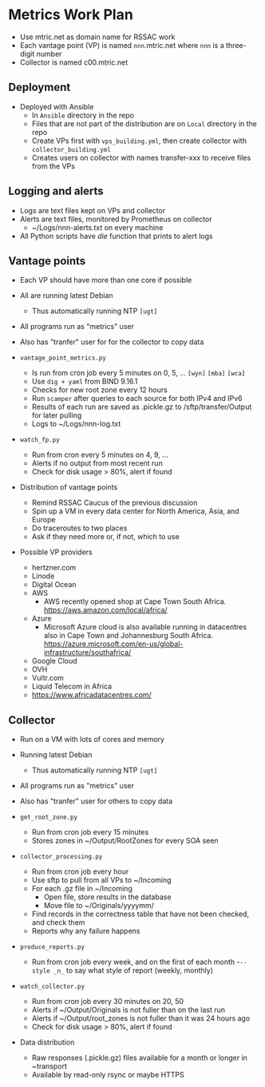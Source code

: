 # Metrics Work Plan

- Use mtric.net as domain name for RSSAC work
- Each vantage point (VP) is named `nnn`.mtric.net where `nnn` is a three-digit number
- Collector is named c00.mtric.net

## Deployment

- Deployed with Ansible
	- In `Ansible` directory in the repo
	- Files that are not part of the distribution are on `Local` directory in the repo
	- Create VPs first with `vps_building.yml`, then create collector with `collector_building.yml`
	- Creates users on collector with names transfer-xxx to receive files from the VPs

## Logging and alerts

- Logs are text files kept on VPs and collector
- Alerts are text files, monitored by Prometheus on collector
	- ~/Logs/nnn-alerts.txt on every machine
- All Python scripts have _die_ function that prints to alert logs

## Vantage points

- Each VP should have more than one core if possible
- All are running latest Debian
	- Thus automatically running NTP  `[ugt]`
- All programs run as "metrics" user
- Also has "tranfer" user for for the collector to copy data

- `vantage_point_metrics.py`
	- Is run from cron job every 5 minutes on 0, 5, ... `[wyn]` `[mba]` `[wca]`
	- Use `dig + yaml` from BIND 9.16.1
	- Checks for new root zone every 12 hours
	- Run `scamper` after queries to each source for both IPv4 and IPv6
	- Results of each run are saved as .pickle.gz to /sftp/transfer/Output for later pulling
	- Logs to ~/Logs/nnn-log.txt

- `watch_fp.py`
	- Run from cron every 5 minutes on 4, 9, ...
	- Alerts if no output from most recent run
	- Check for disk usage > 80%, alert if found

- Distribution of vantage points
	- Remind RSSAC Caucus of the previous discussion
	- Spin up a VM in every data center for North America, Asia, and Europe
	- Do traceroutes to two places
	- Ask if they need more or, if not, which to use

- Possible VP providers
	- hertzner.com
	- Linode
	- Digital Ocean
	- AWS
		- AWS recently opened shop at Cape Town South Africa. https://aws.amazon.com/local/africa/ 
	- Azure
		- Microsoft Azure cloud is also available running in datacentres also in Cape Town and Johannesburg South Africa. https://azure.microsoft.com/en-us/global-infrastructure/southafrica/ 
	- Google Cloud
	- OVH
	- Vultr.com
	- Liquid Telecom in Africa
	- https://www.africadatacentres.com/ 

## Collector

- Run on a VM with lots of cores and memory
- Running latest Debian
	- Thus automatically running NTP  `[ugt]`
- All programs run as "metrics" user
- Also has "tranfer" user for others to copy data

- `get_root_zone.py`
	- Run from cron job every 15 minutes
	- Stores zones in ~/Output/RootZones for every SOA seen

- `collector_processing.py`
	- Run from cron job every hour
	- Use sftp to pull from all VPs to ~/Incoming
	- For each .gz file in ~/Incoming
		- Open file, store results in the database
		- Move file to ~/Originals/yyyymm/
	- Find records in the correctness table that have not been checked, and check them
	- Reports why any failure happens

- `produce_reports.py`
	- Run from cron job every week, and on the first of each month
	-`--style _n_` to say what style of report (weekly, monthly)

- `watch_collector.py`
	- Run from cron job every 30 minutes on 20, 50
	- Alerts if ~/Output/Originals is not fuller than on the last run
	- Alerts if ~/Output/root_zones is not fuller than it was 24 hours ago
	- Check for disk usage > 80%, alert if found

- Data distribution
	- Raw responses (.pickle.gz) files available for a month or longer in ~transport
	- Available by read-only rsync or maybe HTTPS
